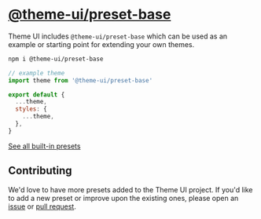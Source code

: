 # [@theme-ui/preset-base](https://theme-ui.com/presets/base)

Theme UI includes `@theme-ui/preset-base` which can be used as an example or
starting point for extending your own themes.

```sh
npm i @theme-ui/preset-base
```

```jsx
// example theme
import theme from '@theme-ui/preset-base'

export default {
  ...theme,
  styles: {
    ...theme,
  },
}
```

[See all built-in presets][demo]

## Contributing

We'd love to have more presets added to the Theme UI project.
If you'd like to add a new preset or improve upon the existing ones, please open an [issue][] or [pull request][].

[issue]: https://github.com/system-ui/theme-ui/issues
[pull request]: https://github.com/system-ui/theme-ui/pulls
[demo]: https://theme-ui.com/demo
